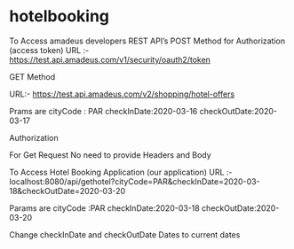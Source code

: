 # hotelbooking
To Access amadeus developers REST API’s
POST Method for Authorization (access token)
URL :- https://test.api.amadeus.com/v1/security/oauth2/token
 


 

 
GET Method

URL:- 	https://test.api.amadeus.com/v2/shopping/hotel-offers
 

Prams are
cityCode : PAR
checkInDate:2020-03-16
checkOutDate:2020-03-17

Authorization
 

For Get Request No need to provide Headers and Body








To Access Hotel Booking Application (our application)
URL :- localhost:8080/api/gethotel?cityCode=PAR&checkInDate=2020-03-18&checkOutDate=2020-03-20

 

Params are 
 cityCode :PAR
 checkInDate:2020-03-18
 checkOutDate:2020-03-20

Change checkInDate and checkOutDate Dates to current dates

